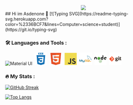 <div id="header" align="center">
  <img src="https://media2.giphy.com/media/v1.Y2lkPTc5MGI3NjExNzRyYjFsNm9kNnptNW9kbWMwYjY3cWJqNDJzbXd5NzdqejZueGlwciZlcD12MV9pbnRlcm5hbF9naWZfYnlfaWQmY3Q9Zw/gmDwphaOWmfkY/giphy.gif" width="500" length="500"/>
</div>
## Hi im Asdenone 👋
[![Typing SVG](https://readme-typing-svg.herokuapp.com?color=%2336BCF7&lines=Computer+science+student)](https://git.io/typing-svg)

### :hammer_and_wrench: Languages and Tools :
<div>
  <img src="https://cdn.jsdelivr.net/gh/devicons/devicon@latest/icons/go/go-original-wordmark.svg" title="Go" **alt="Go" width="40" height="40 />
  <img src="https://github.com/devicons/devicon/blob/master/icons/materialui/materialui-original.svg" title="Material UI" alt="Material UI" width="40" height="40"/>&nbsp;
  <img src="https://github.com/devicons/devicon/blob/master/icons/css3/css3-plain-wordmark.svg"  title="CSS3" alt="CSS" width="40" height="40"/>&nbsp;
  <img src="https://github.com/devicons/devicon/blob/master/icons/html5/html5-original.svg" title="HTML5" alt="HTML" width="40" height="40"/>&nbsp;
  <img src="https://github.com/devicons/devicon/blob/master/icons/javascript/javascript-original.svg" title="JavaScript" alt="JavaScript" width="40" height="40"/>&nbsp;
  <img src="https://github.com/devicons/devicon/blob/master/icons/mysql/mysql-original-wordmark.svg" title="MySQL"  alt="MySQL" width="40" height="40"/>&nbsp;
  <img src="https://github.com/devicons/devicon/blob/master/icons/nodejs/nodejs-original-wordmark.svg" title="NodeJS" alt="NodeJS" width="40" height="40"/>&nbsp;
  <img src="https://github.com/devicons/devicon/blob/master/icons/git/git-original-wordmark.svg" title="Git" **alt="Git" width="40" height="40"/>
</div>

### :fire: My Stats :

[![GitHub Streak](http://github-readme-streak-stats.herokuapp.com?user=Asdenone&theme=dark&background=000000)](https://git.io/streak-stats)

[![Top Langs](https://github-readme-stats.vercel.app/api/top-langs/?username=Asdenone&layout=compact&theme=vision-friendly-dark)](https://github.com/anuraghazra/github-readme-stats)
<!--
**Asdenone/Asdenone** is a ✨ _special_ ✨ repository because its `README.md` (this file) appears on your GitHub profile.

Here are some ideas to get you started:

- 🔭 I’m currently working on ...
- 🌱 I’m currently learning ...
- 👯 I’m looking to collaborate on ...
- 🤔 I’m looking for help with ...
- 💬 Ask me about ...
- 📫 How to reach me: ...
- 😄 Pronouns: ...
- ⚡ Fun fact: ...
-->
